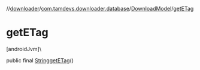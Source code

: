 //[downloader](../../../index.md)/[com.tamdevs.downloader.database](../index.md)/[DownloadModel](index.md)/[getETag](get-e-tag.md)

# getETag

[androidJvm]\

public final [String](https://developer.android.com/reference/kotlin/java/lang/String.html)[getETag](get-e-tag.md)()
